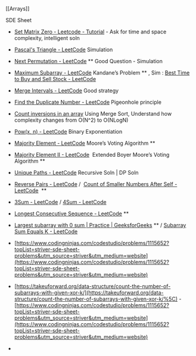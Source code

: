 [[Arrays]]

SDE Sheet

-   [Set Matrix Zero - Leetcode - Tutorial](https://takeuforward.org/data-structure/set-matrix-zero/) - Ask for time and space complexity, intelligent soln
    
-   [Pascal's Triangle - LeetCode](https://leetcode.com/problems/pascals-triangle/submissions/) Simulation
    
-   [Next Permutation - LeetCode](https://leetcode.com/problems/next-permutation/submissions/) ** Good Question - Simulation
    
-   [Maximum Subarray - LeetCode](https://leetcode.com/problems/maximum-subarray/) Kandane’s Problem ** , Sim : [Best Time to Buy and Sell Stock - LeetCode](https://leetcode.com/problems/best-time-to-buy-and-sell-stock/submissions/)
    
-   [Merge Intervals - LeetCode](https://leetcode.com/problems/merge-intervals/submissions/) Good strategy
    
-   [Find the Duplicate Number - LeetCode](https://leetcode.com/problems/find-the-duplicate-number/solution/) Pigeonhole principle
    
-   [Count inversions in an array](https://takeuforward.org/data-structure/count-inversions-in-an-array/) Using Merge Sort, Understand how complexity changes from O(N^2) to O(NLogN)
    
-   [Pow(x, n) - LeetCode](https://leetcode.com/problems/powx-n/) Binary Exponentiation
    
-   [Majority Element - LeetCode](https://leetcode.com/problems/majority-element/) Moore’s Voting Algorithm **
    
-   [Majority Element II - LeetCode](https://leetcode.com/problems/majority-element-ii/)  Extended Boyer Moore’s Voting Algorithm **
    
-   [Unique Paths - LeetCode](https://leetcode.com/problems/unique-paths/) Recursive Soln | DP Soln
    
-   [Reverse Pairs - LeetCode](https://leetcode.com/problems/reverse-pairs/) /  [Count of Smaller Numbers After Self - LeetCode](https://leetcode.com/problems/count-of-smaller-numbers-after-self/submissions/)  **
    
-   [3Sum - LeetCode](https://leetcode.com/problems/3sum/) / [4Sum - LeetCode](https://leetcode.com/problems/4sum/)
    
-   [Longest Consecutive Sequence - LeetCode](https://leetcode.com/problems/longest-consecutive-sequence/) **
    
-   [Largest subarray with 0 sum | Practice | GeeksforGeeks](https://practice.geeksforgeeks.org/problems/largest-subarray-with-0-sum/1) ** / [Subarray Sum Equals K - LeetCode](https://leetcode.com/problems/subarray-sum-equals-k/)
    
-   [https://www.codingninjas.com/codestudio/problems/1115652?topList=striver-sde-sheet-problems&utm_source=striver&utm_medium=website](https://www.codingninjas.com/codestudio/problems/1115652?topList=striver-sde-sheet-problems&utm_source=striver&utm_medium=website)
    
-   [https://takeuforward.org/data-structure/count-the-number-of-subarrays-with-given-xor-k/](https://takeuforward.org/data-structure/count-the-number-of-subarrays-with-given-xor-k/%5C) - [https://www.codingninjas.com/codestudio/problems/1115652?topList=striver-sde-sheet-problems&utm_source=striver&utm_medium=website](https://www.codingninjas.com/codestudio/problems/1115652?topList=striver-sde-sheet-problems&utm_source=striver&utm_medium=website)
    
-